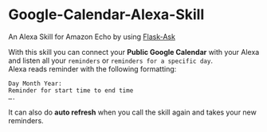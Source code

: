 # Google-Calendar-Alexa-Skill
An Alexa Skill for Amazon Echo by using [Flask-Ask](https://github.com/johnwheeler/flask-ask)

With this skill you can connect your **Public Google Calendar** with your Alexa and listen all your `reminders` or `reminders for a specific day`.  
Alexa reads reminder with the following formatting:
```
Day Month Year:
Reminder for start time to end time
….
```
It can also do **auto refresh** when you call the skill again and takes your new reminders.
